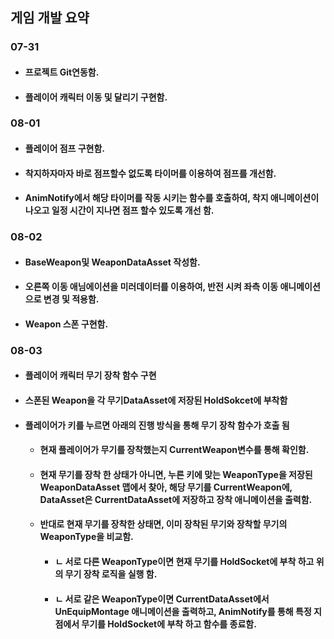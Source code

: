 ## 게임 개발 요약
### 07-31
+ #### 프로젝트 Git연동함.
+ #### 플레이어 캐릭터 이동 및 달리기 구현함.
  
### 08-01
+ #### 플레이어 점프 구현함.
+ #### 착지하자마자 바로 점프할수 없도록 타이머를 이용하여 점프를 개선함.
+ #### AnimNotify에서 해당 타이머를 작동 시키는 함수를 호출하여, 착지 애니메이션이 나오고 일정 시간이 지나면 점프 할수 있도록 개선 함.

### 08-02
+ #### BaseWeapon및 WeaponDataAsset 작성함.
+ #### 오른쪽 이동 애님에이션을 미러데이터를 이용하여, 반전 시켜 좌측 이동 애니메이션으로 변경 및 적용함.
+ #### Weapon 스폰 구현함.

### 08-03
+ #### 플레이어 캐릭터 무기 장착 함수 구현
+ #### 스폰된 Weapon을 각 무기DataAsset에 저장된 HoldSokcet에 부착함
+ #### 플레이어가 키를 누르면 아래의 진행 방식을 통해 무기 장착 함수가 호출 됨
  + #### 현재 플레이어가 무기를 장착했는지 CurrentWeapon변수를 통해 확인함.
  + #### 현재 무기를 장착 한 상태가 아니면, 누른 키에 맞는 WeaponType을 저장된 WeaponDataAsset 맵에서 찾아, 해당 무기를 CurrentWeapon에, DataAsset은 CurrentDataAsset에 저장하고 장착 애니메이션을 출력함.
  + #### 반대로 현재 무기를 장착한 상태면, 이미 장착된 무기와 장착할 무기의 WeaponType을 비교함.
    + #### ㄴ 서로 다른 WeaponType이면 현재 무기를 HoldSocket에 부착 하고 위의 무기 장착 로직을 실행 함.
    + #### ㄴ 서로 같은 WeaponType이면 CurrentDataAsset에서 UnEquipMontage 애니메이션을 출력하고, AnimNotify를 통해 특정 지점에서 무기를 HoldSocket에 부착 하고 함수를 종료함.
    
